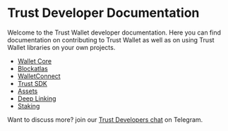 # Trust Developer Documentation

Welcome to the Trust Wallet developer documentation. Here you can find documentation on contributing to Trust Wallet as well as on using Trust Wallet libraries on your own projects.

* [Wallet Core](wallet-core/wallet-core.md)
* [Blockatlas](blockatlas/blockatlas.md)
* [WalletConnect](wallet-connect/wallet-connect.md)
* [Trust SDK](trust-sdk/trust-sdk.md)
* [Assets](assets/add_new_asset.md)
* [Deep Linking](deeplinking/deeplinking.md)
* [Staking](platform/staking.md)

Want to discuss more? join our [Trust Developers chat](https://t.me/trust_developers) on Telegram.
